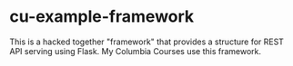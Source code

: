 # cu-example-framework

This is a hacked together "framework" that provides a structure for REST API serving
using Flask. My Columbia Courses use this framework.
